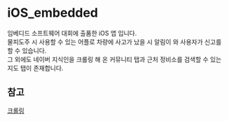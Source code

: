 # iOS_embedded
임베디드 소프트웨어 대회에 출품한 iOS 앱 입니다.</br>
물피도주 시 사용할 수 있는 어플로 차량에 사고가 났을 시 알림이 와 사용자가 신고를 할 수 있습니다.</br>
그 외에도 네이버 지식인을 크롤링 해 온 커뮤니티 탭과 근처 정비소를 검색할 수 있는 지도 탭이 존재합니다. </br>


## 참고 
<a href ="https://github.com/catSirup/naver_kin_crawling">크롤링</a>
